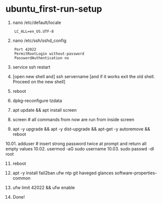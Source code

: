 # ubuntu_first-run-setup

01. nano /etc/default/locale
```
	LC_ALL=en_US.UTF-8
```
02. nano /etc/ssh/sshd_config
```
	Port 42022
	PermitRootLogin without-password
	PasswordAuthentication no
```
03. service ssh restart

04. [open new shell and] ssh servername [and if it works exit the old shell. Proceed on the new shell]

05. reboot

06. dpkg-reconfigure tzdata

07. apt update && apt install screen

08. screen # all commands from now are run from inside screen

09. apt -y upgrade && apt -y dist-upgrade && apt-get -y autoremove && reboot

10.01.  adduser <username> # insert strong password twice at prompt and return all empty values
10.02.  usermod -aG sudo username
10.03.  sudo passwd -dl root

11. reboot

12. apt -y install fail2ban ufw ntp git haveged glances software-properties-common

13. ufw limit 42022 && ufw enable

14. Done!
